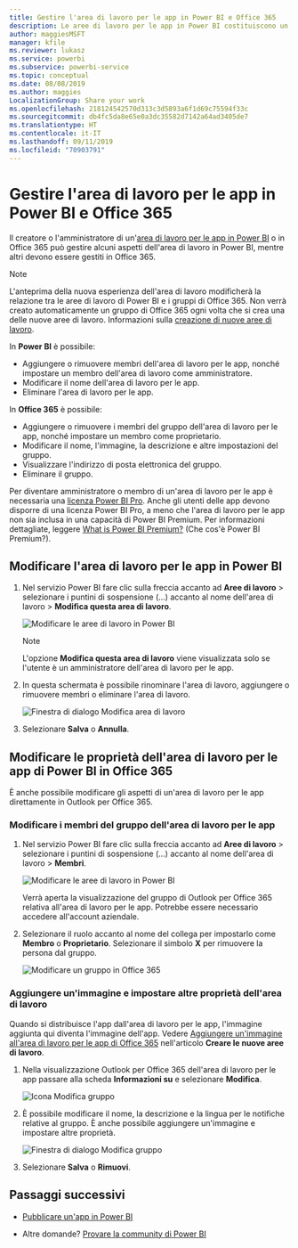 ```yaml
---
title: Gestire l'area di lavoro per le app in Power BI e Office 365
description: Le aree di lavoro per le app in Power BI costituiscono un'esperienza di collaborazione basata sui gruppi di Office 365. È possibile gestire le aree di lavoro per le app sia in Power BI che in Office 365.
author: maggiesMSFT
manager: kfile
ms.reviewer: lukasz
ms.service: powerbi
ms.subservice: powerbi-service
ms.topic: conceptual
ms.date: 08/08/2019
ms.author: maggies
LocalizationGroup: Share your work
ms.openlocfilehash: 218124542570d313c3d5893a6f1d69c75594f33c
ms.sourcegitcommit: db4fc5da8e65e0a3dc35582d7142a64ad3405de7
ms.translationtype: HT
ms.contentlocale: it-IT
ms.lasthandoff: 09/11/2019
ms.locfileid: "70903791"
---
```

# <a name="manage-your-app-workspace-in-power-bi-and-office-365"></a>Gestire l'area di lavoro per le app in Power BI e Office 365

Il creatore o l'amministratore di un'[area di lavoro per le app in Power BI](service-create-distribute-apps.md) o in Office 365 può gestire alcuni aspetti dell'area di lavoro in Power BI, mentre altri devono essere gestiti in Office 365.

> [!NOTE]
> L'anteprima della nuova esperienza dell'area di lavoro modificherà la relazione tra le aree di lavoro di Power BI e i gruppi di Office 365. Non verrà creato automaticamente un gruppo di Office 365 ogni volta che si crea una delle nuove aree di lavoro. Informazioni sulla [creazione di nuove aree di lavoro](service-create-the-new-workspaces.md).

In **Power BI** è possibile:

* Aggiungere o rimuovere membri dell'area di lavoro per le app, nonché impostare un membro dell'area di lavoro come amministratore.
* Modificare il nome dell'area di lavoro per le app.
* Eliminare l'area di lavoro per le app.

In **Office 365** è possibile:

* Aggiungere o rimuovere i membri del gruppo dell'area di lavoro per le app, nonché impostare un membro come proprietario.
* Modificare il nome, l'immagine, la descrizione e altre impostazioni del gruppo.
* Visualizzare l'indirizzo di posta elettronica del gruppo.
* Eliminare il gruppo.

Per diventare amministratore o membro di un'area di lavoro per le app è necessaria una [licenza Power BI Pro](service-features-license-type.md). Anche gli utenti delle app devono disporre di una licenza Power BI Pro, a meno che l'area di lavoro per le app non sia inclusa in una capacità di Power BI Premium. Per informazioni dettagliate, leggere [What is Power BI Premium?](service-premium-what-is.md) (Che cos'è Power BI Premium?).

## <a name="edit-your-app-workspace-in-power-bi"></a>Modificare l'area di lavoro per le app in Power BI

1. Nel servizio Power BI fare clic sulla freccia accanto ad **Aree di lavoro** > selezionare i puntini di sospensione (…) accanto al nome dell'area di lavoro > **Modifica questa area di lavoro**.

   ![Modificare le aree di lavoro in Power BI](media/service-manage-app-workspace-in-power-bi-and-office-365/power-bi-app-ellipsis.png)

   > [!NOTE]
   > L'opzione **Modifica questa area di lavoro** viene visualizzata solo se l'utente è un amministratore dell'area di lavoro per le app.

1. In questa schermata è possibile rinominare l'area di lavoro, aggiungere o rimuovere membri o eliminare l'area di lavoro.

   ![Finestra di dialogo Modifica area di lavoro](media/service-manage-app-workspace-in-power-bi-and-office-365/power-bi-app-edit-workspace.png)

1. Selezionare **Salva** o **Annulla**.

## <a name="edit-power-bi-app-workspace-properties-in-office-365"></a>Modificare le proprietà dell'area di lavoro per le app di Power BI in Office 365

È anche possibile modificare gli aspetti di un'area di lavoro per le app direttamente in Outlook per Office 365.

### <a name="edit-the-members-of-the-app-workspace-group"></a>Modificare i membri del gruppo dell'area di lavoro per le app

1. Nel servizio Power BI fare clic sulla freccia accanto ad **Aree di lavoro** > selezionare i puntini di sospensione (…) accanto al nome dell'area di lavoro > **Membri**.

   ![Modificare le aree di lavoro in Power BI](media/service-manage-app-workspace-in-power-bi-and-office-365/power-bi-app-ellipsis-members.png)

   Verrà aperta la visualizzazione del gruppo di Outlook per Office 365 relativa all'area di lavoro per le app. Potrebbe essere necessario accedere all'account aziendale.

1. Selezionare il ruolo accanto al nome del collega per impostarlo come **Membro** o **Proprietario**. Selezionare il simbolo **X** per rimuovere la persona dal gruppo.

   ![Modificare un gruppo in Office 365](media/service-manage-app-workspace-in-power-bi-and-office-365/pbi_managegroupo365.png)

### <a name="add-an-image-and-set-other-workspace-properties"></a>Aggiungere un'immagine e impostare altre proprietà dell'area di lavoro

Quando si distribuisce l'app dall'area di lavoro per le app, l'immagine aggiunta qui diventa l'immagine dell'app. Vedere [Aggiungere un'immagine all'area di lavoro per le app di Office 365](service-create-workspaces.md#add-an-image-to-your-office-365-workspace-optional) nell'articolo **Creare le nuove aree di lavoro**.

1. Nella visualizzazione Outlook per Office 365 dell'area di lavoro per le app passare alla scheda **Informazioni su** e selezionare **Modifica**.

    ![Icona Modifica gruppo](media/service-manage-app-workspace-in-power-bi-and-office-365/pbi_editgroupo365.png)
1. È possibile modificare il nome, la descrizione e la lingua per le notifiche relative al gruppo. È anche possibile aggiungere un'immagine e impostare altre proprietà.

   ![Finestra di dialogo Modifica gruppo](media/service-manage-app-workspace-in-power-bi-and-office-365/pbi_editgrpo365dialog.png)

1. Selezionare **Salva** o **Rimuovi**.

## <a name="next-steps"></a>Passaggi successivi

* [Pubblicare un'app in Power BI](service-create-distribute-apps.md)

* Altre domande? [Provare la community di Power BI](http://community.powerbi.com/)
